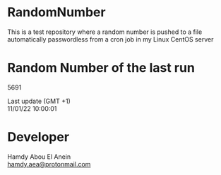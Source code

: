# RandomNumber    
This is a test repository where a random number is pushed to a file automatically passwordless from a cron job in my Linux CentOS server    
# Random Number of the last run   
5691
      
Last update (GMT +1)    
11/01/22 10:00:01
# Developer    
Hamdy Abou El Anein   
hamdy.aea@protonmail.com
